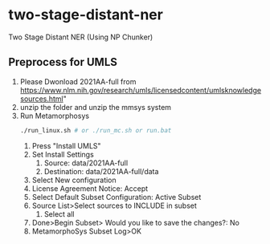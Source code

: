 # two-stage-distant-ner
Two Stage Distant NER (Using NP Chunker)

## Preprocess for UMLS
1. Please Dwonload 2021AA-full from https://www.nlm.nih.gov/research/umls/licensedcontent/umlsknowledgesources.html"
2. unzip the folder and unzip the mmsys system
3. Run Metamorphosys
    ```sh
    ./run_linux.sh # or ./run_mc.sh or run.bat
    ```
    1. Press "Install UMLS"
    2. Set Install Settings
       1. Source: data/2021AA-full
       2. Destination: data/2021AA-full/data
    3. Select New configuration
    4. License Agreement Notice: Accept
    5. Select Default Subset Configuration: Active Subset
    6. Source List>Select sources to INCLUDE in subset
       1.  Select all
    7. Done>Begin Subset> Would you like to save the changes?: No
    8.  MetamorphoSys Subset Log>OK